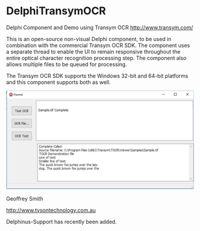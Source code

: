 # DelphiTransymOCR
Delphi Component and Demo using Transym OCR
http://www.transym.com/

This is an open-source non-visual Delphi component, to be used in combination with the commercial Transym OCR SDK. 
The component uses a separate thread to enable the UI to remain responsive throughout the entire optical character recognition processing step.  The component also allows multiple files to be queued for processing.


The Transym OCR SDK supports the Windows 32-bit and 64-bit platforms and this component supports both as well.

![Alt text](screenshot1.png "Demo Screenshot")

Geoffrey Smith

http://www.tysontechnology.com.au

Delphinus-Support has recently been added.
